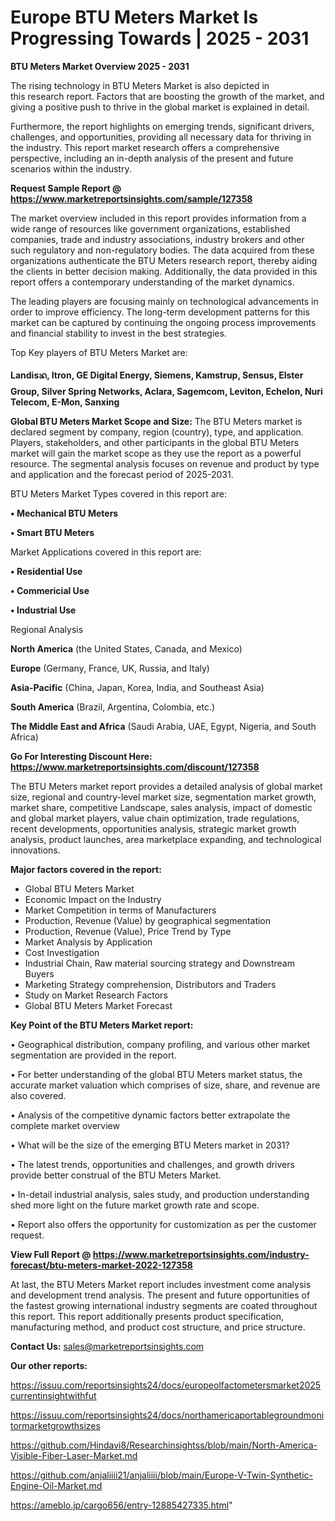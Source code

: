 # Europe BTU Meters Market Is Progressing Towards | 2025 - 2031

<Strong> BTU Meters Market Overview 2025 - 2031</strong>

The rising technology in BTU Meters Market is also depicted in this research report. Factors that are boosting the growth of the market, and giving a positive push to thrive in the global market is explained in detail.

Furthermore, the report highlights on emerging trends, significant drivers, challenges, and opportunities, providing all necessary data for thriving in the industry. This report market research offers a comprehensive perspective, including an in-depth analysis of the present and future scenarios within the industry.

<strong>Request Sample Report @ <a href=https://www.marketreportsinsights.com/sample/127358>https://www.marketreportsinsights.com/sample/127358</a></strong>

The market overview included in this report provides information from a wide range of resources like government organizations, established companies, trade and industry associations, industry brokers and other such regulatory and non-regulatory bodies. The data acquired from these organizations authenticate the BTU Meters research report, thereby aiding the clients in better decision making. Additionally, the data provided in this report offers a contemporary understanding of the market dynamics.

The leading players are focusing mainly on technological advancements in order to improve efficiency. The long-term development patterns for this market can be captured by continuing the ongoing process improvements and financial stability to invest in the best strategies.

Top Key players of BTU Meters Market are:

<strong>Landisᬪ, Itron, GE Digital Energy, Siemens, Kamstrup, Sensus, Elster Group, Silver Spring Networks, Aclara, Sagemcom, Leviton, Echelon, Nuri Telecom, E-Mon, Sanxing</strong>

<strong><b>Global BTU Meters Market Scope and Size:</b></strong>
The BTU Meters market is declared segment by company, region (country), type, and application. Players, stakeholders, and other participants in the global BTU Meters market will gain the market scope as they use the report as a powerful resource. The segmental analysis focuses on revenue and product by type and application and the forecast period of 2025-2031.

BTU Meters Market Types covered in this report are:

<strong>• Mechanical BTU Meters

• Smart BTU Meters</strong>

Market Applications covered in this report are:

<strong>• Residential Use

• Commericial Use

• Industrial Use</strong> 

Regional Analysis

<strong>North America</strong> (the United States, Canada, and Mexico)

<strong>Europe</strong> (Germany, France, UK, Russia, and Italy)

<strong>Asia-Pacific</strong> (China, Japan, Korea, India, and Southeast Asia)

<strong>South America</strong> (Brazil, Argentina, Colombia, etc.)

<strong>The Middle East and Africa</strong> (Saudi Arabia, UAE, Egypt, Nigeria, and South Africa)

<strong>Go For Interesting Discount Here: <a href=https://www.marketreportsinsights.com/discount/127358>https://www.marketreportsinsights.com/discount/127358</a></strong>

The BTU Meters market report provides a detailed analysis of global market size, regional and country-level market size, segmentation market growth, market share, competitive Landscape, sales analysis, impact of domestic and global market players, value chain optimization, trade regulations, recent developments, opportunities analysis, strategic market growth analysis, product launches, area marketplace expanding, and technological innovations.

<strong><b>Major factors covered in the report:</b></strong>
<ul>
  <li>Global BTU Meters Market </li>
  <li>Economic Impact on the Industry</li>
  <li>Market Competition in terms of Manufacturers</li>
  <li>Production, Revenue (Value) by geographical segmentation</li>
  <li>Production, Revenue (Value), Price Trend by Type</li>
  <li>Market Analysis by Application</li>
  <li>Cost Investigation</li>
  <li>Industrial Chain, Raw material sourcing strategy and Downstream Buyers</li>
  <li>Marketing Strategy comprehension, Distributors and Traders</li>
  <li>Study on Market Research Factors</li>
  <li>Global BTU Meters Market Forecast</li>
</ul>

<strong><b>Key Point of the BTU Meters Market report:</b></strong>

• Geographical distribution, company profiling, and various other market segmentation are provided in the report.

• For better understanding of the global BTU Meters market status, the accurate market valuation which comprises of size, share, and revenue are also covered.

• Analysis of the competitive dynamic factors better extrapolate the complete market overview

• What will be the size of the emerging BTU Meters market in 2031?

• The latest trends, opportunities and challenges, and growth drivers provide better construal of the BTU Meters Market.

• In-detail industrial analysis, sales study, and production understanding shed more light on the future market growth rate and scope.

• Report also offers the opportunity for customization as per the customer request.

<strong><b>View Full Report @ <a href=https://www.marketreportsinsights.com/industry-forecast/btu-meters-market-2022-127358>https://www.marketreportsinsights.com/industry-forecast/btu-meters-market-2022-127358</a></b></strong>


At last, the BTU Meters Market report includes investment come analysis and development trend analysis. The present and future opportunities of the fastest growing international industry segments are coated throughout this report. This report additionally presents product specification, manufacturing method, and product cost structure, and price structure.

<strong>Contact Us:</strong>
sales@marketreportsinsights.com

<strong>Our other reports:</strong>

<a href=https://issuu.com/reportsinsights24/docs/europeolfactometersmarket2025currentinsightwithfut>https://issuu.com/reportsinsights24/docs/europeolfactometersmarket2025currentinsightwithfut</a>

<a href=https://issuu.com/reportsinsights24/docs/northamericaportablegroundmonitormarketgrowthsizes>https://issuu.com/reportsinsights24/docs/northamericaportablegroundmonitormarketgrowthsizes</a>

<a href=https://github.com/Hindavi8/Researchinsightss/blob/main/North-America-Visible-Fiber-Laser-Market.md>https://github.com/Hindavi8/Researchinsightss/blob/main/North-America-Visible-Fiber-Laser-Market.md</a>

<a href=https://github.com/anjaliiii21/anjaliiii/blob/main/Europe-V-Twin-Synthetic-Engine-Oil-Market.md>https://github.com/anjaliiii21/anjaliiii/blob/main/Europe-V-Twin-Synthetic-Engine-Oil-Market.md</a>

<a href=https://ameblo.jp/cargo656/entry-12885427335.html>https://ameblo.jp/cargo656/entry-12885427335.html</a>"
